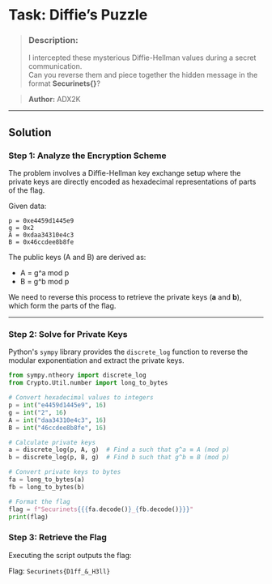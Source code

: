 # Task: Diffie’s Puzzle

> ### Description:
> I intercepted these mysterious Diffie-Hellman values during a secret communication.  
> Can you reverse them and piece together the hidden message in the format **Securinets{}**?

> **Author:** ADX2K  

---

## Solution

### Step 1: Analyze the Encryption Scheme
The problem involves a Diffie-Hellman key exchange setup where the private keys are directly encoded as hexadecimal representations of parts of the flag.

Given data:
```
p = 0xe4459d1445e9
g = 0x2
A = 0xdaa34310e4c3
B = 0x46ccdee8b8fe
```

The public keys (A and B) are derived as:
- A = g^a mod p
- B = g^b mod p

We need to reverse this process to retrieve the private keys (**a** and **b**), which form the parts of the flag.

---

### Step 2: Solve for Private Keys
Python's `sympy` library provides the `discrete_log` function to reverse the modular exponentiation and extract the private keys.

```python
from sympy.ntheory import discrete_log
from Crypto.Util.number import long_to_bytes

# Convert hexadecimal values to integers
p = int("e4459d1445e9", 16)
g = int("2", 16)
A = int("daa34310e4c3", 16)
B = int("46ccdee8b8fe", 16)

# Calculate private keys
a = discrete_log(p, A, g)  # Find a such that g^a ≡ A (mod p)
b = discrete_log(p, B, g)  # Find b such that g^b ≡ B (mod p)

# Convert private keys to bytes
fa = long_to_bytes(a)
fb = long_to_bytes(b)

# Format the flag
flag = f"Securinets{{{fa.decode()}_{fb.decode()}}}"
print(flag)
```

### Step 3: Retrieve the Flag
Executing the script outputs the flag:

Flag: ```Securinets{D1ff_&_H3ll}```


